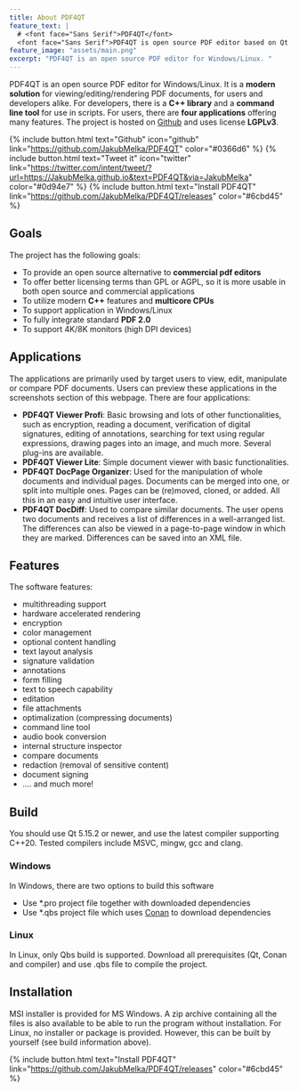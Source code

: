 ```yaml
---
title: About PDF4QT
feature_text: |
  # <font face="Sans Serif">PDF4QT</font>
  <font face="Sans Serif">PDF4QT is open source PDF editor based on Qt framework. It contains a C++ library, applications for viewing/editing PDF documents and a command line tool.</font>
feature_image: "assets/main.png"  
excerpt: "PDF4QT is an open source PDF editor for Windows/Linux. "
---
```


PDF4QT is an open source PDF editor for Windows/Linux. It is a **modern solution** for viewing/editing/rendering PDF documents, for users and developers alike. For developers, there is a **C++ library** and a **command line tool** for use in scripts. For users, there are **four applications** offering many features. The project is hosted on [Github](https://github.com/JakubMelka/PDF4QT) and uses license **LGPLv3**.

{% include button.html text="Github" icon="github" link="https://github.com/JakubMelka/PDF4QT" color="#0366d6" %} {% include button.html text="Tweet it" icon="twitter" link="https://twitter.com/intent/tweet/?url=https://JakubMelka.github.io&text=PDF4QT&via=JakubMelka" color="#0d94e7" %} {% include button.html text="Install PDF4QT" link="https://github.com/JakubMelka/PDF4QT/releases" color="#6cbd45" %}

## Goals

The project has the following goals:

- To provide an open source alternative to **commercial pdf editors**
- To offer better licensing terms than GPL or AGPL, so it is more usable in both open source and commercial applications
- To utilize modern **C++** features and **multicore CPUs**
- To support application in Windows/Linux
- To fully integrate standard **PDF 2.0**
- To support 4K/8K monitors (high DPI devices)

## Applications

The applications are primarily used by target users to view, edit, manipulate or compare PDF documents. Users can preview these applications in the screenshots section of this webpage. There are four applications:

- **PDF4QT Viewer Profi**: Basic browsing and lots of other functionalities, such as encryption, reading a document, verification of digital signatures, editing of annotations, searching for text using regular expressions, drawing pages into an image, and much more. Several plug-ins are available.
- **PDF4QT Viewer Lite**: Simple document viewer with basic functionalities.
- **PDF4QT DocPage Organizer**: Used for the manipulation of whole documents and individual pages. Documents can be merged into one, or split into multiple ones. Pages can be (re)moved, cloned, or added. All this in an easy and intuitive user interface.
- **PDF4QT DocDiff**: Used to compare similar documents. The user opens two documents and receives a list of differences in a well-arranged list. The differences can also be viewed in a page-to-page window in which they are marked. Differences can be saved into an XML file.

## Features

The software features:

- multithreading support
- hardware accelerated rendering
- encryption
- color management
- optional content handling
- text layout analysis
- signature validation
- annotations
- form filling
- text to speech capability
- editation
- file attachments
- optimalization (compressing documents)
- command line tool
- audio book conversion
- internal structure inspector
- compare documents
- redaction (removal of sensitive content)
- document signing
- .... and much more!

## Build

You should use Qt 5.15.2 or newer, and use the latest compiler supporting C++20. Tested compilers include MSVC, mingw, gcc and clang.

### Windows

In Windows, there are two options to build this software

- Use *.pro project file together with downloaded dependencies
- Use *.qbs project file which uses [Conan](https://conan.io/) to download dependencies

### Linux

In Linux, only Qbs build is supported. Download all prerequisites (Qt, Conan and compiler) and use .qbs file to compile the project.

## Installation

MSI installer is provided for MS Windows. A zip archive containing all the files is also available to be able to run the program without installation. For Linux, no installer or package is provided. However, this can be built by yourself (see build information above).

{% include button.html text="Install PDF4QT" link="https://github.com/JakubMelka/PDF4QT/releases" color="#6cbd45" %}